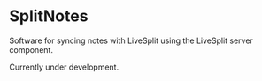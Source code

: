 # SplitNotes
Software for syncing notes with LiveSplit using the LiveSplit server component.

Currently under development.
